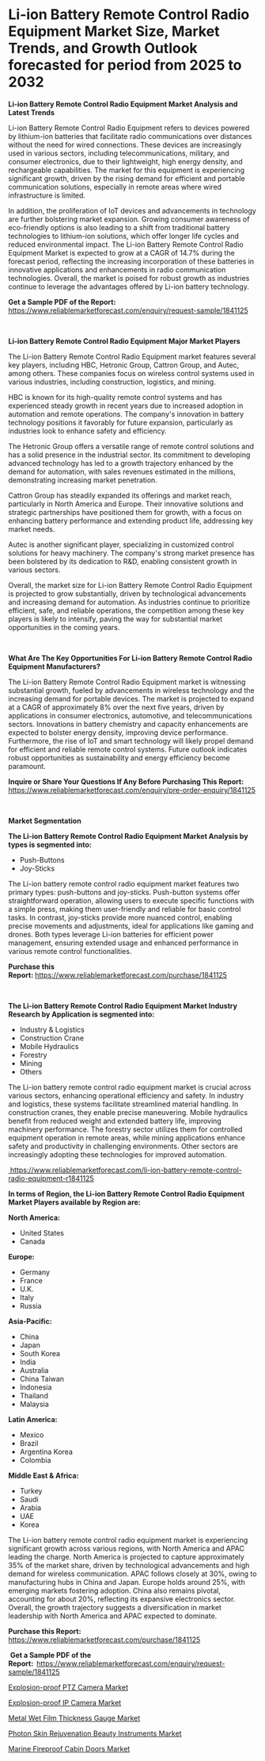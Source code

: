 <p><h1>Li-ion Battery Remote Control Radio Equipment Market Size, Market Trends, and Growth Outlook forecasted for period from 2025 to 2032</h1></p><p><strong>Li-ion Battery Remote Control Radio Equipment Market Analysis and Latest Trends</strong></p>
<p><p>Li-ion Battery Remote Control Radio Equipment refers to devices powered by lithium-ion batteries that facilitate radio communications over distances without the need for wired connections. These devices are increasingly used in various sectors, including telecommunications, military, and consumer electronics, due to their lightweight, high energy density, and rechargeable capabilities. The market for this equipment is experiencing significant growth, driven by the rising demand for efficient and portable communication solutions, especially in remote areas where wired infrastructure is limited.</p><p>In addition, the proliferation of IoT devices and advancements in technology are further bolstering market expansion. Growing consumer awareness of eco-friendly options is also leading to a shift from traditional battery technologies to lithium-ion solutions, which offer longer life cycles and reduced environmental impact. The Li-ion Battery Remote Control Radio Equipment Market is expected to grow at a CAGR of 14.7% during the forecast period, reflecting the increasing incorporation of these batteries in innovative applications and enhancements in radio communication technologies. Overall, the market is poised for robust growth as industries continue to leverage the advantages offered by Li-ion battery technology.</p></p>
<p><strong>Get a Sample PDF of the Report:&nbsp;</strong> <a href="https://www.reliablemarketforecast.com/enquiry/request-sample/1841125?utm_campaign=1890&utm_medium=2&utm_source=Github&utm_content=ia&utm_term=12042025&utm_id=li-ion-battery-remote-control-radio-equipment">https://www.reliablemarketforecast.com/enquiry/request-sample/1841125</a></p>
<p>&nbsp;</p>
<p><strong>Li-ion Battery Remote Control Radio Equipment Major Market Players</strong></p>
<p><p>The Li-ion Battery Remote Control Radio Equipment market features several key players, including HBC, Hetronic Group, Cattron Group, and Autec, among others. These companies focus on wireless control systems used in various industries, including construction, logistics, and mining.</p><p>HBC is known for its high-quality remote control systems and has experienced steady growth in recent years due to increased adoption in automation and remote operations. The company's innovation in battery technology positions it favorably for future expansion, particularly as industries look to enhance safety and efficiency.</p><p>The Hetronic Group offers a versatile range of remote control solutions and has a solid presence in the industrial sector. Its commitment to developing advanced technology has led to a growth trajectory enhanced by the demand for automation, with sales revenues estimated in the millions, demonstrating increasing market penetration.</p><p>Cattron Group has steadily expanded its offerings and market reach, particularly in North America and Europe. Their innovative solutions and strategic partnerships have positioned them for growth, with a focus on enhancing battery performance and extending product life, addressing key market needs.</p><p>Autec is another significant player, specializing in customized control solutions for heavy machinery. The company's strong market presence has been bolstered by its dedication to R&D, enabling consistent growth in various sectors.</p><p>Overall, the market size for Li-ion Battery Remote Control Radio Equipment is projected to grow substantially, driven by technological advancements and increasing demand for automation. As industries continue to prioritize efficient, safe, and reliable operations, the competition among these key players is likely to intensify, paving the way for substantial market opportunities in the coming years.</p></p>
<p>&nbsp;</p>
<p><strong>What Are The Key Opportunities For Li-ion Battery Remote Control Radio Equipment Manufacturers?</strong></p>
<p><p>The Li-ion Battery Remote Control Radio Equipment market is witnessing substantial growth, fueled by advancements in wireless technology and the increasing demand for portable devices. The market is projected to expand at a CAGR of approximately 8% over the next five years, driven by applications in consumer electronics, automotive, and telecommunications sectors. Innovations in battery chemistry and capacity enhancements are expected to bolster energy density, improving device performance. Furthermore, the rise of IoT and smart technology will likely propel demand for efficient and reliable remote control systems. Future outlook indicates robust opportunities as sustainability and energy efficiency become paramount.</p></p>
<p><strong>Inquire or Share Your Questions If Any Before Purchasing This Report:</strong> <a href="https://www.reliablemarketforecast.com/enquiry/pre-order-enquiry/1841125?utm_campaign=1890&utm_medium=2&utm_source=Github&utm_content=ia&utm_term=12042025&utm_id=li-ion-battery-remote-control-radio-equipment">https://www.reliablemarketforecast.com/enquiry/pre-order-enquiry/1841125</a></p>
<p>&nbsp;</p>
<p><strong>Market Segmentation</strong></p>
<p><strong>The Li-ion Battery Remote Control Radio Equipment Market Analysis by types is segmented into:</strong></p>
<p><ul><li>Push-Buttons</li><li>Joy-Sticks</li></ul></p>
<p><p>The Li-ion battery remote control radio equipment market features two primary types: push-buttons and joy-sticks. Push-button systems offer straightforward operation, allowing users to execute specific functions with a simple press, making them user-friendly and reliable for basic control tasks. In contrast, joy-sticks provide more nuanced control, enabling precise movements and adjustments, ideal for applications like gaming and drones. Both types leverage Li-ion batteries for efficient power management, ensuring extended usage and enhanced performance in various remote control functionalities.</p></p>
<p><strong>Purchase this Report:&nbsp;</strong><a href="https://www.reliablemarketforecast.com/purchase/1841125?utm_campaign=1890&utm_medium=2&utm_source=Github&utm_content=ia&utm_term=12042025&utm_id=li-ion-battery-remote-control-radio-equipment">https://www.reliablemarketforecast.com/purchase/1841125</a></p>
<p>&nbsp;</p>
<p><strong>The Li-ion Battery Remote Control Radio Equipment Market Industry Research by Application is segmented into:</strong></p>
<p><ul><li>Industry & Logistics</li><li>Construction Crane</li><li>Mobile Hydraulics</li><li>Forestry</li><li>Mining</li><li>Others</li></ul></p>
<p><p>The Li-ion battery remote control radio equipment market is crucial across various sectors, enhancing operational efficiency and safety. In industry and logistics, these systems facilitate streamlined material handling. In construction cranes, they enable precise maneuvering. Mobile hydraulics benefit from reduced weight and extended battery life, improving machinery performance. The forestry sector utilizes them for controlled equipment operation in remote areas, while mining applications enhance safety and productivity in challenging environments. Other sectors are increasingly adopting these technologies for improved automation.</p></p>
<p><a href="https://www.reliablemarketforecast.com/li-ion-battery-remote-control-radio-equipment-r1841125?utm_campaign=1890&utm_medium=2&utm_source=Github&utm_content=ia&utm_term=12042025&utm_id=li-ion-battery-remote-control-radio-equipment">&nbsp;https://www.reliablemarketforecast.com/li-ion-battery-remote-control-radio-equipment-r1841125</a></p>
<p><strong>In terms of Region, the Li-ion Battery Remote Control Radio Equipment Market Players available by Region are:</strong></p>
<p>
    <p> <strong> North America: </strong>
        <ul>
            <li>United States</li>
            <li>Canada</li>
        </ul>
        </p> 
    <p> <strong> Europe: </strong>
        <ul>
            <li>Germany</li>
            <li>France</li>
            <li>U.K.</li>
            <li>Italy</li>
            <li>Russia</li>
        </ul>
        </p> 
    <p> <strong> Asia-Pacific: </strong>
        <ul>
            <li>China</li>
            <li>Japan</li>
            <li>South Korea</li>
            <li>India</li>
            <li>Australia</li>
            <li>China Taiwan</li>
            <li>Indonesia</li>
            <li>Thailand</li>
            <li>Malaysia</li>
        </ul>
        </p> 
    <p> <strong> Latin America: </strong>
        <ul>
            <li>Mexico</li>
            <li>Brazil</li>
            <li>Argentina Korea</li>
            <li>Colombia</li>
        </ul>
        </p> 
    <p> <strong> Middle East & Africa: </strong>
        <ul>
            <li>Turkey</li>
            <li>Saudi</li>
            <li>Arabia</li>
            <li>UAE</li>
            <li>Korea</li>
        </ul>
    </p>
    </p>
<p><p>The Li-ion battery remote control radio equipment market is experiencing significant growth across various regions, with North America and APAC leading the charge. North America is projected to capture approximately 35% of the market share, driven by technological advancements and high demand for wireless communication. APAC follows closely at 30%, owing to manufacturing hubs in China and Japan. Europe holds around 25%, with emerging markets fostering adoption. China also remains pivotal, accounting for about 20%, reflecting its expansive electronics sector. Overall, the growth trajectory suggests a diversification in market leadership with North America and APAC expected to dominate.</p></p>
<p><strong>Purchase this Report: </strong><a href="https://www.reliablemarketforecast.com/purchase/1841125?utm_campaign=1890&utm_medium=2&utm_source=Github&utm_content=ia&utm_term=12042025&utm_id=li-ion-battery-remote-control-radio-equipment">https://www.reliablemarketforecast.com/purchase/1841125</a></p>
<p>&nbsp;<strong>Get a Sample PDF of the Report:&nbsp;&nbsp;</strong><a href="https://www.reliablemarketforecast.com/enquiry/request-sample/1841125?utm_campaign=1890&utm_medium=2&utm_source=Github&utm_content=ia&utm_term=12042025&utm_id=li-ion-battery-remote-control-radio-equipment">https://www.reliablemarketforecast.com/enquiry/request-sample/1841125</a></p>
<p><strong></strong></p>
<p><p><a href="https://github.com/kimanyuzuga/Market-Research-Report-List-1/blob/main/explosion-proof-ptz-camera-market.md?utm_campaign=1890&utm_medium=2&utm_source=Github&utm_content=ia&utm_term=12042025&utm_id=li-ion-battery-remote-control-radio-equipment">Explosion-proof PTZ Camera Market</a></p><p><a href="https://github.com/ludongfomban/Market-Research-Report-List-1/blob/main/explosion-proof-ip-camera-market.md?utm_campaign=1890&utm_medium=2&utm_source=Github&utm_content=ia&utm_term=12042025&utm_id=li-ion-battery-remote-control-radio-equipment">Explosion-proof IP Camera Market</a></p><p><a href="https://github.com/giardafshaxb/Market-Research-Report-List-1/blob/main/metal-wet-film-thickness-gauge-market.md?utm_campaign=1890&utm_medium=2&utm_source=Github&utm_content=ia&utm_term=12042025&utm_id=li-ion-battery-remote-control-radio-equipment">Metal Wet Film Thickness Gauge Market</a></p><p><a href="https://github.com/lalkobrinarb/Market-Research-Report-List-1/blob/main/photon-skin-rejuvenation-beauty-instruments-market.md?utm_campaign=1890&utm_medium=2&utm_source=Github&utm_content=ia&utm_term=12042025&utm_id=li-ion-battery-remote-control-radio-equipment">Photon Skin Rejuvenation Beauty Instruments Market</a></p><p><a href="https://github.com/naulasulakr0/Market-Research-Report-List-1/blob/main/marine-fireproof-cabin-doors-market.md?utm_campaign=1890&utm_medium=2&utm_source=Github&utm_content=ia&utm_term=12042025&utm_id=li-ion-battery-remote-control-radio-equipment">Marine Fireproof Cabin Doors Market</a></p></p>